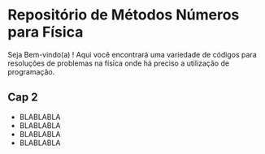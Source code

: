 # Repositório de Métodos Números para Física

Seja Bem-vindo(a) ! Aqui você encontrará uma variedade de códigos para resoluções de problemas na física onde há preciso a utilização de programação.

## Cap 2
* BLABLABLA
* BLABLABLA
* BLABLABLA
* BLABLABLA
